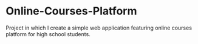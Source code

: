# Online-Courses-Platform
Project in which I create a simple web application featuring online courses platform for high school students.
